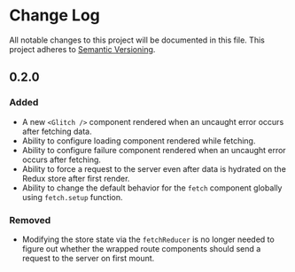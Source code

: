 # Change Log

All notable changes to this project will be documented in this file. This project adheres to [Semantic Versioning](http://semver.org/).

## 0.2.0

### Added

* A new `<Glitch />` component rendered when an uncaught error occurs after fetching data.
* Ability to configure loading component rendered while fetching.
* Ability to configure failure component rendered when an uncaught error occurs after fetching.
* Ability to force a request to the server even after data is hydrated on the Redux store after first render.
* Ability to change the default behavior for the `fetch` component globally using `fetch.setup` function.

### Removed

* Modifying the store state via the `fetchReducer` is no longer needed to figure out whether the wrapped route components should send a request to the server on first mount.
